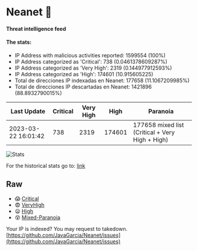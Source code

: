 # Neanet :hocho:
#### Threat intelligence feed
#### The stats:

- IP Address with malicious activities reported: 1599554 (100%)
- IP Address categorized as 'Critical':  738 (0.0461378609287%)
- IP Address categorized as 'Very High':  2319 (0.144977912593%)
- IP Address categorized as 'High':  174601 (10.915605225)
- Total de direcciones IP indexadas en Neanet:  177658 (11.1067209985%)
- Total de direcciones IP descartadas en Neanet:  1421896 (88.8932790015%)

| Last Update | Critical | Very High | High | Paranoia |
| --- | --- | --- | --- | --- |
| 2023-03-22 16:01:42 | 738 | 2319 | 174601 | 177658 mixed list (Critical + Very High + High)|

![Stats](https://docs.google.com/spreadsheets/d/e/2PACX-1vSnaNMIXVabIpDJjufMlzH7poXnshF3mgd8Is1g9ytUEzVsP5my4Trn8f-xkoLLQ38xpL3HtmUexLo6/pubchart?oid=501124687&format=image)

For the historical stats go to: [link](/stats.csv)
## Raw
- :scream: [Critical](https://raw.githubusercontent.com/JavaGarcia/Neanet/master/blacklists/neanet_critical.txt)
- :fearful: [VeryHigh](https://raw.githubusercontent.com/JavaGarcia/Neanet/master/blacklists/neanet_veryHigh.txtt)
- :frowning: [High](https://raw.githubusercontent.com/JavaGarcia/Neanet/master/blacklists/neanet_high.txt)
- :dizzy_face: [Mixed-Paranoia](https://raw.githubusercontent.com/JavaGarcia/Neanet/master/blacklists/neanet_all.txt)


Your IP is indexed? You may request to takedown. [https://github.com/JavaGarcia/Neanet/issues](https://github.com/JavaGarcia/Neanet/issues)





























































































































































































































































































































































































































































































































































































































































































































































































































































































































































































































































































































































































































































































































































































































































































































































































































































































































































































































































































































































































































































































































































































































































































































































































































































































































































































































































































































































































































































































































































































































































































































































































































































































































































































































































































































































































































































































































































































































































































































































































































































































































































































































































































































































































































































































































































































































































































































































































































































































































































































































































































































































































































































































































































































































































































































































































































































































































































































































































































































































































































































































































































































































































































































































































































































































































































































































































































































































































































































































































































































































































































































































































































































































































































































































































































































































































































































































































































































































































































































































































































































































































































































































































































































































































































































































































































































































































































































































































































































































































































































































































































































































































































































































































































































































































































































































































































































































































































































































































































































































































































































































































































































































































